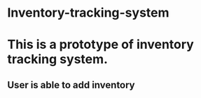 # Inventory-tracking-system
# This is a prototype of inventory tracking system.
## User is able to add inventory 